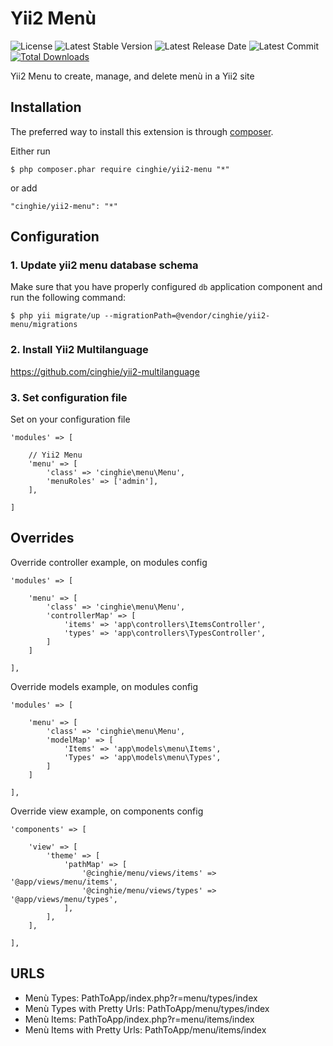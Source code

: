 Yii2 Menù
=============

![License](https://img.shields.io/packagist/l/cinghie/yii2-menu.svg)
![Latest Stable Version](https://img.shields.io/github/release/cinghie/yii2-menu.svg)
![Latest Release Date](https://img.shields.io/github/release-date/cinghie/yii2-menu.svg)
![Latest Commit](https://img.shields.io/github/last-commit/cinghie/yii2-menu.svg)
[![Total Downloads](https://img.shields.io/packagist/dt/cinghie/yii2-menu.svg)](https://packagist.org/packages/cinghie/yii2-menu)

Yii2 Menu to create, manage, and delete menù in a Yii2 site

Installation
--------------

The preferred way to install this extension is through [composer](http://getcomposer.org/download/).

Either run

```
$ php composer.phar require cinghie/yii2-menu "*"
```

or add

```
"cinghie/yii2-menu": "*"
```

Configuration
--------------

### 1. Update yii2 menu database schema

Make sure that you have properly configured `db` application component and run the following command:
```
$ php yii migrate/up --migrationPath=@vendor/cinghie/yii2-menu/migrations
```

### 2. Install Yii2 Multilanguage

https://github.com/cinghie/yii2-multilanguage

### 3. Set configuration file

Set on your configuration file

```
'modules' => [ 

	// Yii2 Menu
	'menu' => [
		'class' => 'cinghie\menu\Menu',
		'menuRoles' => ['admin'],
	],
	
]	
```

## Overrides

Override controller example, on modules config

```
'modules' => [ 

	'menu' => [
		'class' => 'cinghie\menu\Menu',
		'controllerMap' => [
			'items' => 'app\controllers\ItemsController',
			'types' => 'app\controllers\TypesController',
		]
	]
	
],
```

Override models example, on modules config

```
'modules' => [ 

	'menu' => [
		'class' => 'cinghie\menu\Menu',
		'modelMap' => [
			'Items' => 'app\models\menu\Items',
			'Types' => 'app\models\menu\Types',
		]
	]
	
],
```

Override view example, on components config

```
'components' => [ 

	'view' => [
		'theme' => [
			'pathMap' => [
				'@cinghie/menu/views/items' => '@app/views/menu/items',
				'@cinghie/menu/views/types' => '@app/views/menu/types',
			],
		],
	],
	
],
```

URLS
--------------
<ul> 
  <li>Menù Types: PathToApp/index.php?r=menu/types/index</li>
  <li>Menù Types with Pretty Urls: PathToApp/menu/types/index</li>
  <li>Menù Items: PathToApp/index.php?r=menu/items/index</li>
  <li>Menù Items with Pretty Urls: PathToApp/menu/items/index</li>
</ul>
